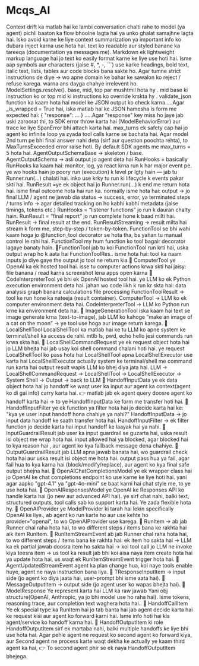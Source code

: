 # Mcqs_AI 
Context drift ka matlab hai ke lambi conversation chalti rahe to model (ya agent) pichli baaton ka flow bhoolne lagta hai ya unko ghalat samajhne lagta hai. Isko avoid karne ke liye context summarization ya important info ko dubara inject karna use hota hai.
text ko readable aur styled banane ka tareeqa (documentation ya messages me).
Markdown ek lightweight markup language hai jo text ko easily format karne ke liye use hoti hai. Isme aap symbols aur characters (jaise #, *, -, ```) use karke headings, bold text, italic text, lists, tables aur code blocks bana sakte ho.
Agar tumne strict instructions de diye → wo apne domain ke bahar ke sawalon ko reject / refuse karega. warna ans dayga chahye irrelevent ho.
ModelSettings.resolve(). base, mid, top par mushtmil hota hy . mid base ki instruction ko or top mid ki instructions ko override krskta hy .
validate_json function ka kaam hota hai model ke JSON output ko check karna.....Agar _is_wrapped = True hai, iska matlab hai ke JSON hamesha is form me expected hai: { "response": ... } .....Agar "response" key miss ho jaye jab uski zaroorat thi, to SDK error throw karta hai (ModelBehaviorError) aur trace ke liye SpanError bhi attach karta hai.
max_turns ek safety cap hai jo agent ko infinite loop ya zyada tool calls karne se bachata hai.
Agar model 2nd turn pe bhi final answer nahi deta (sirf aur question poochta rehta), to MaxTurnsExceeded error raise hoti.
By default SDK agents me max_turns = 5 hota hai.
AgentOutputSchemaBase → skeleton / base.
AgentOutputSchema → asli output jo agent deta hai
RunHooks = basically RunHooks ka kaam hai: monitor, log, ya react krna run k har major event pe. ye wo hooks hain jo poory run (execution) k level pr lgty hain — jab tu Runner.run(...) chalati hai. inko use krky tu run ki lifecycle k events pakar skti hai.
RunResult =ye ek object hai jo Runner.run(...) k end me return hota hai. isme final outcome hota hai run ka.
normally isme hota hai:
output → jo final LLM / agent ne jawab dia
status → success, error, ya terminated
steps / turns info → agar detailed tracking on ho
kabhi kabhi metadata (jaise timings, tokens etc.)
RunHooks = “listener functions” jo run k dauran chalty hain.
RunResult = “final report” jo run complete hone k baad milti hai.
RunResult → final result at the end.
RunResultStreaming → result milta hai stream k form me, step-by-step / token-by-token.
FunctionTool se bhi wahi kaam hoga jo @function_tool decorator se hota tha, bs yahan tu manual control le rahi hai. FunctionTool my hum function ko tool bagair decorator lagaye banaty hain.
🔹FunctionTool
jab tu koi FunctionTool run krti hai, uska output wrap ho k aata hai FunctionToolRes..
isme hota hai:
tool ka naam
inputs jo diye gaye the
output jo tool ne return kia
🔹 ComputerTool
ye OpenAI ka ek hosted tool hai.
isse tu computer actions krwa skti hai jaisy:
file banana / read karna
screenshot lena
apps open karna
🔹 CodeInterpreterTool
ye bhi ek OpenAI hosted tool hai.
ye LLM ko ek Python execution environment deta hai.
jahan wo code likh k run kr skta hai:
data analysis
graph banana
calculations
file processing
FunctionToolResult → tool ke run hone ka nateeja (result container).
ComputerTool → LLM ko ek computer environment deta hai.
CodeInterpreterTool → LLM ko Python run krne ka environment deta hai.
🔹 ImageGenerationTool
iska kaam hai text se image generate krna (text-to-image), jab LLM ko kahoge “make an image of a cat on the moon” → ye tool use hoga aur image return karega.
🔹 LocalShellTool
LocalShellTool ka matlab hai ke tu LLM ko apne system ke terminal/shell ka access de rahi. mtlb ls, pwd, echo hello jesi commands run krwa skta hai.
🔹 LocalShellCommandRequest
ye ek request object hota hai jo LLM bhejta hai jab usay koi shell command chalani hoti hai.
ye request LocalShellTool ko pass hota hai
LocalShellTool apna LocalShellExecutor use karta hai
LocalShellExecutor actually system ke terminal/shell me command run karta hai
output result wapis LLM ko bhej diya jata hai.
LLM → LocalShellCommandRequest → LocalShellTool → LocalShellExecutor → System Shell → Output → back to LLM
🔹 HandoffInputData
ye ek data object hota hai jo handoff ke waqt user ka input aur agent ka context(agent ko di gai info) carry karta hai.
👉 matlab jab ek agent query doosre agent ko handoff karta hai → to ye HandoffInputData ke form me transfer hoti hai.
🔹 HandoffInputFilter
ye ek function ya filter hota hai jo decide karta hai ke:
"kya ye user input handoff hona chahiye ya nahi?"
HandoffInputData → jo input data handoff ke saath transfer hota hai.
HandoffInputFilter → ek filter function jo decide karta hai input handoff ke laayak hai ya nahi.
🔹 InputGuardrailResult
jab user ka input guardrail se guzarta hai, uska result isi object me wrap hota hai.
input allowed hai ya blocked, agar blocked hai to kya reason hai , aur agent ko kya fallback message dena chahiye.
🔹 OutputGuardrailResult
jab LLM apna jawab banata hai, wo guardrail check hota hai aur uska result isi object me hota hai.
output pass hua ya fail, agar fail hua to kya karna hai (block/modify/replace), aur agent ko kya final safe output bhejna hai.
🔹 OpenAIChatCompletionsModel
ye ek wrapper class hai jo OpenAI ke chat completions endpoint ko use karne ke liye hoti hai.
yani agar aapko "gpt-4.1" ya "gpt-4o-mini" se baat karni hai chat style me, to ye use hota hai.
🔹 OpenAIResponsesModel
ye OpenAI ke Responses API ko handle karta hai (jo new aur advanced API hai).
ye sirf chat nahi, balki text, structured outputs, tool calls sab ko support karta hai. Ye zada flexible hota hy.
🔹 OpenAIProvider
ye ModelProvider ki tarah hai lekin specifically OpenAI ke liye., ab agent ko run karte ho aur use kehte ho provider="openai", to wo OpenAIProvider use karega.
🔹 RunItem -> 
ab jab Runner chal raha hota hai, to wo different steps / items bana ke rakhta hai aik item RunItem.
🔹 RunItemStreamEvent
ab jab Runner chal raha hota hai, to wo different steps / items bana ke rakhta hai:
ek item ho sakta hai → LLM ka ek partial jawab
doosra item ho sakta hai → koi tool call jo LLM ne invoke kiya
teesra item → us tool ka result
jab bhi koi aisa naya item create hota hai ya update hota hai, us waqt ek RunItemStreamEvent trigger hota hai.
🔹 AgentUpdatedStreamEvent
agent ka plan change hua, koi naye tools enable huye, agent ne naya instruction bana liya.
🔹 TResponseInputItem → input side (jo agent ko diya jaata hai, user-prompt bhi isme aata hai).
🔹 MessageOutputItem → output side (jo agent user ko wapas bhejta hai).
🔹 ModelResponse
Ye represent karta hai LLM ka raw jawab Yani obj structure(OpenAI, Anthropic, ya jo bhi model use ho raha hai).
Isme tokens, reasoning trace, aur completion text waghera hota hai..
🔹 HandoffCallItem
Ye ek special type ka RunItem hai jo tab banta hai jab agent decide karta hai ke request kisi aur agent ko forward karni hai.
Isme info hoti hai kis agent/service ko handoff karna hai.
🔹 HandoffOutputItem ki role
HandoffOutputItem sirf ek martaba nahi, balki multiple handoffs ke liye bhi use hota hai.
Agar pehle agent ne request ko second agent ko forward kiya, aur
Second agent ne process karte waqt dekha ke actually ye kaam third agent ka hai,
👉 To second agent phir se ek naya HandoffOutputItem bhejega.

















